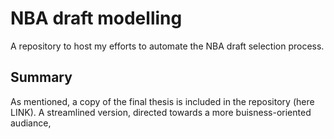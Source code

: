 # NBA draft modelling
A repository to host my efforts to automate the NBA draft selection process.


## Summary

As mentioned, a copy of the final thesis is included in the repository (here LINK). A streamlined version, directed towards a more buisness-oriented audiance, 
